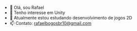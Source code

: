 - 👋 Olá, sou Rafael
- 👀 Tenho interesse em Unity
- 🌱 Atualmente estou estudando desenvolvimento de jogos 2D
- 📫 Contato: rafaelbogosbr10@gmail.com

<!---
rafael-bogos/rafael-bogos is a ✨ special ✨ repository because its `README.md` (this file) appears on your GitHub profile.
You can click the Preview link to take a look at your changes.
--->
